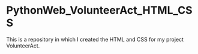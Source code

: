 # PythonWeb_VolunteerAct_HTML_CSS
This is a repository in which I created the HTML and CSS for my project VolunteerAct.
